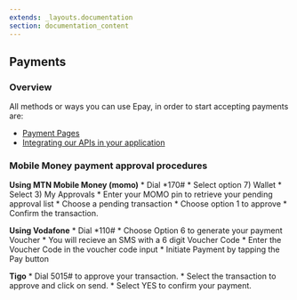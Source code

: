 ```yaml
---
extends: _layouts.documentation
section: documentation_content
---
```


## Payments

### Overview

All methods or ways you can use Epay, in order to start accepting payments are:

- [Payment Pages](/docs/payment-pages)
- [Integrating our APIs in your application](/docs/content-markdown)

### Mobile Money payment approval procedures

**Using MTN Mobile Money (momo)**
    * Dial *170#
    * Select option 7) Wallet
    * Select 3) My Approvals
    * Enter your MOMO pin to retrieve your pending approval list
    * Choose a pending transaction
    * Choose option 1 to approve
    * Confirm the transaction.

**Using Vodafone**
    * Dial *110#
    * Choose Option 6 to generate your payment Voucher
    * You will recieve an SMS with a 6 digit Voucher Code
    * Enter the Voucher Code in the voucher code input
    * Initiate Payment by tapping the Pay button 

**Tigo**
    * Dial 5015# to approve your transaction.
    * Select the transaction to approve and click on send.
    * Select YES to confirm your payment.